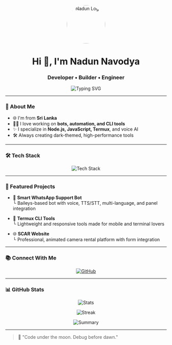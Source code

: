<p align="center">
  <img src="https://avatars.githubusercontent.com/u/00000000?v=4" alt="Nadun Logo" width="120" style="border-radius:50%;" />
</p>

<h1 align="center">Hi 👋, I'm Nadun Navodya</h1>
<h3 align="center">Developer • Builder • Engineer</h3>

<p align="center">
  <img src="https://readme-typing-svg.demolab.com?font=Fira+Code&weight=500&size=24&duration=4000&pause=1000&color=FFD700&center=true&vCenter=true&width=435&lines=Nightware+Engineer;WhatsApp+Bot+Developer;Node.js+%7C+Termux+%7C+CLI+Wizard;From+Sri+Lanka" alt="Typing SVG" />
</p>

---

### 🧐 About Me

- 🌐 I'm from **Sri Lanka**
- 👨‍💻 I love working on **bots, automation, and CLI tools**
- ✨ I specialize in **Node.js, JavaScript, Termux**, and voice AI
- 🛠️ Always creating dark-themed, high-performance tools

---

### 🛠️ Tech Stack
<p align="center">
  <img src="https://skillicons.dev/icons?i=js,nodejs,html,css,bash,linux,github,git,vscode,figma&theme=dark" alt="Tech Stack" />
</p>

---

### 🎨 Featured Projects

- 🧠 **Smart WhatsApp Support Bot**  
  └️ Baileys-based bot with voice, TTS/STT, multi-language, and panel integration

- 🌟 **Termux CLI Tools**  
  └️ Lightweight and responsive tools made for mobile and terminal lovers

- 🌐 **SCAR Website**  
  └️ Professional, animated camera rental platform with form integration

---

### 📚 Connect With Me

<p align="center">
  <a href="https://github.com/MrNadun" target="_blank">
    <img src="https://img.shields.io/badge/GitHub-MrNadun-black?style=for-the-badge&logo=github" alt="GitHub" />
  </a>
</p>

---

### 📊 GitHub Stats
<p align="center">
  <img src="https://github-readme-stats.vercel.app/api?username=MrNadun&show_icons=true&theme=tokyonight" alt="Stats" />
</p>

<p align="center">
  <img src="https://github-readme-streak-stats.herokuapp.com?user=MrNadun&theme=tokyonight" alt="Streak" />
</p>

<p align="center">
  <img src="https://github-profile-summary-cards.vercel.app/api/cards/profile-details?username=MrNadun&theme=tokyonight" alt="Summary" />
</p>

---

> 🌙 "Code under the moon. Debug before dawn."
